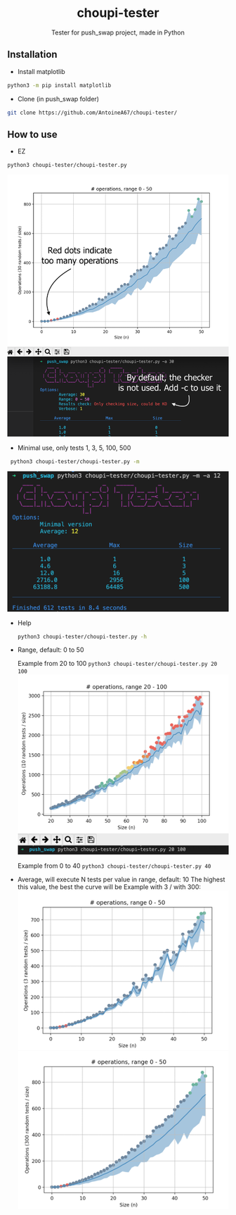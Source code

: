 <div id="top"></div>

<h1 align="center">choupi-tester</h1>

  <p align="center">
    Tester for push_swap project, made in Python
    <br />
  </p>
</div>



<!-- ABOUT THE PROJECT -->
## Installation

- Install matplotlib
```sh
python3 -m pip install matplotlib
```
- Clone (in push_swap folder)
```sh
git clone https://github.com/AntoineA67/choupi-tester/
```



<!-- GETTING STARTED -->
## How to use

- EZ
```sh
python3 choupi-tester/choupi-tester.py
```
![Screenshot use][use]

- Minimal use, only tests 1, 3, 5, 100, 500
 ```sh
  python3 choupi-tester/choupi-tester.py -m
  ```
  ![Screenshot minimal][minimal]

  

- Help
  ```sh
  python3 choupi-tester/choupi-tester.py -h
  ```
- Range, default: 0 to 50

  Example from 20 to 100 `python3 choupi-tester/choupi-tester.py 20 100`
  ![Screenshot 20-100][screenshot_20-100]
  
  Example from 0 to 40 `python3 choupi-tester/choupi-tester.py 40`
  
 - Average, will execute N tests per value in range, default: 10
  The highest this value, the best the curve will be
  Example with 3 / with 300:
  ![Screenshot average 3][a3]
  ![Screenshot average 300][a300]


[screenshot_20-100]: screenshots/20-100.png
[a3]: screenshots/a3.png
[a300]: screenshots/a300.png
[use]: screenshots/use.png
[minimal]: screenshots/mini.png
